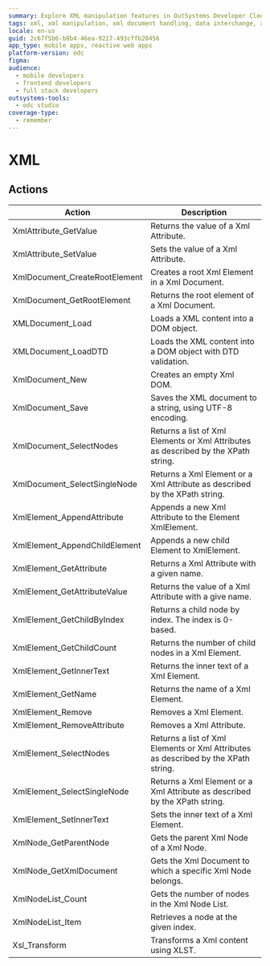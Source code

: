 ```yaml
---
summary: Explore XML manipulation features in OutSystems Developer Cloud (ODC), including creating, modifying, and querying XML documents and elements.
tags: xml, xml manipulation, xml document handling, data interchange, xml parsing
locale: en-us
guid: 2c67f5b6-b8b4-46ea-9217-493cffb20456
app_type: mobile apps, reactive web apps
platform-version: odc
figma:
audience:
  - mobile developers
  - frontend developers
  - full stack developers
outsystems-tools:
  - odc studio
coverage-type:
  - remember
---
```


# XML

## Actions

| Action | Description |
| ---|--- |
| XmlAttribute_GetValue | Returns the value of a Xml Attribute. |
| XmlAttribute_SetValue | Sets the value of a Xml Attribute. |
| XmlDocument_CreateRootElement | Creates a root Xml Element in a Xml Document. |
| XmlDocument_GetRootElement | Returns the root element of a Xml Document. |
| XMLDocument_Load | Loads a XML content into a DOM object. |
| XMLDocument_LoadDTD | Loads the XML content into a DOM object with DTD validation. |
| XmlDocument_New | Creates an empty Xml DOM. |
| XmlDocument_Save | Saves the XML document to a string, using UTF-8 encoding. |
| XmlDocument_SelectNodes | Returns a list of Xml Elements or Xml Attributes as described by the XPath string. |
| XmlDocument_SelectSingleNode | Returns a Xml Element or a Xml Attribute as described by the XPath string. |
| XmlElement_AppendAttribute | Appends a new Xml Attribute to the Element XmlElement. |
| XmlElement_AppendChildElement | Appends a new child Element to XmlElement. |
| XmlElement_GetAttribute | Returns a Xml Attribute with a given name. |
| XmlElement_GetAttributeValue | Returns the value of a Xml Attribute with a give name. |
| XmlElement_GetChildByIndex | Returns a child node by index. The index is 0-based. |
| XmlElement_GetChildCount | Returns the number of child nodes in a Xml Element. |
| XmlElement_GetInnerText | Returns the inner text of a Xml Element. |
| XmlElement_GetName | Returns the name of a Xml Element. |
| XmlElement_Remove | Removes a Xml Element. |
| XmlElement_RemoveAttribute | Removes a Xml Attribute. |
| XmlElement_SelectNodes | Returns a list of Xml Elements or Xml Attributes as described by the XPath string. |
| XmlElement_SelectSingleNode | Returns a Xml Element or a Xml Attribute as described by the XPath string. |
| XmlElement_SetInnerText | Sets the inner text of a Xml Element. |
| XmlNode_GetParentNode | Gets the parent Xml Node of a Xml Node. |
| XmlNode_GetXmlDocument | Gets the Xml Document to which a specific Xml Node belongs. |
| XmlNodeList_Count | Gets the number of nodes in the Xml Node List. |
| XmlNodeList_Item | Retrieves a node at the given index. |
| Xsl_Transform | Transforms a Xml content using XLST. |
